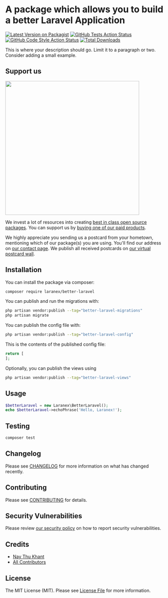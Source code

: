 # A package which allows you to build a better Laravel Application

[![Latest Version on Packagist](https://img.shields.io/packagist/v/laranex/better-laravel.svg?style=flat-square)](https://packagist.org/packages/laranex/better-laravel)
[![GitHub Tests Action Status](https://img.shields.io/github/actions/workflow/status/laranex/better-laravel/run-tests.yml?branch=main&label=tests&style=flat-square)](https://github.com/laranex/better-laravel/actions?query=workflow%3Arun-tests+branch%3Amain)
[![GitHub Code Style Action Status](https://img.shields.io/github/actions/workflow/status/laranex/better-laravel/fix-php-code-style-issues.yml?branch=main&label=code%20style&style=flat-square)](https://github.com/laranex/better-laravel/actions?query=workflow%3A"Fix+PHP+code+style+issues"+branch%3Amain)
[![Total Downloads](https://img.shields.io/packagist/dt/laranex/better-laravel.svg?style=flat-square)](https://packagist.org/packages/laranex/better-laravel)

This is where your description should go. Limit it to a paragraph or two. Consider adding a small example.

## Support us

[<img src="https://github-ads.s3.eu-central-1.amazonaws.com/better-laravel.jpg?t=1" width="419px" />](https://spatie.be/github-ad-click/better-laravel)

We invest a lot of resources into creating [best in class open source packages](https://spatie.be/open-source). You can support us by [buying one of our paid products](https://spatie.be/open-source/support-us).

We highly appreciate you sending us a postcard from your hometown, mentioning which of our package(s) you are using. You'll find our address on [our contact page](https://spatie.be/about-us). We publish all received postcards on [our virtual postcard wall](https://spatie.be/open-source/postcards).

## Installation

You can install the package via composer:

```bash
composer require laranex/better-laravel
```

You can publish and run the migrations with:

```bash
php artisan vendor:publish --tag="better-laravel-migrations"
php artisan migrate
```

You can publish the config file with:

```bash
php artisan vendor:publish --tag="better-laravel-config"
```

This is the contents of the published config file:

```php
return [
];
```

Optionally, you can publish the views using

```bash
php artisan vendor:publish --tag="better-laravel-views"
```

## Usage

```php
$betterLaravel = new Laranex\BetterLaravel();
echo $betterLaravel->echoPhrase('Hello, Laranex!');
```

## Testing

```bash
composer test
```

## Changelog

Please see [CHANGELOG](CHANGELOG.md) for more information on what has changed recently.

## Contributing

Please see [CONTRIBUTING](CONTRIBUTING.md) for details.

## Security Vulnerabilities

Please review [our security policy](../../security/policy) on how to report security vulnerabilities.

## Credits

- [Nay Thu Khant](https://github.com/naythukhant)
- [All Contributors](../../contributors)

## License

The MIT License (MIT). Please see [License File](LICENSE.md) for more information.
